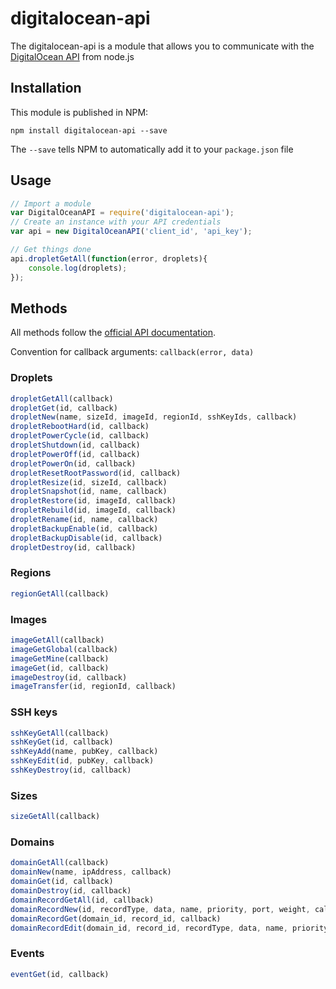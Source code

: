 # digitalocean-api

The digitalocean-api is a module that allows you to communicate with the [DigitalOcean API](https://www.digitalocean.com/api) from node.js

## Installation

This module is published in NPM:

```
npm install digitalocean-api --save
```

The `--save` tells NPM to automatically add it to your `package.json` file

## Usage

```js
// Import a module
var DigitalOceanAPI = require('digitalocean-api');
// Create an instance with your API credentials
var api = new DigitalOceanAPI('client_id', 'api_key');

// Get things done
api.dropletGetAll(function(error, droplets){
	console.log(droplets);
});

```

## Methods

All methods follow the [official API documentation](https://www.digitalocean.com/api).

Convention for callback arguments: `callback(error, data)`

### Droplets

```js
dropletGetAll(callback)
dropletGet(id, callback)
dropletNew(name, sizeId, imageId, regionId, sshKeyIds, callback)
dropletRebootHard(id, callback)
dropletPowerCycle(id, callback)
dropletShutdown(id, callback)
dropletPowerOff(id, callback)
dropletPowerOn(id, callback)
dropletResetRootPassword(id, callback)
dropletResize(id, sizeId, callback)
dropletSnapshot(id, name, callback)
dropletRestore(id, imageId, callback)
dropletRebuild(id, imageId, callback)
dropletRename(id, name, callback)
dropletBackupEnable(id, callback)
dropletBackupDisable(id, callback)
dropletDestroy(id, callback)
```

### Regions

```js
regionGetAll(callback)
```

### Images

```js
imageGetAll(callback)
imageGetGlobal(callback)
imageGetMine(callback)
imageGet(id, callback)
imageDestroy(id, callback)
imageTransfer(id, regionId, callback)
```

### SSH keys

```js
sshKeyGetAll(callback)
sshKeyGet(id, callback)
sshKeyAdd(name, pubKey, callback)
sshKeyEdit(id, pubKey, callback)
sshKeyDestroy(id, callback)
```

### Sizes

```js
sizeGetAll(callback)
```

### Domains

```js
domainGetAll(callback)
domainNew(name, ipAddress, callback)
domainGet(id, callback)
domainDestroy(id, callback)
domainRecordGetAll(id, callback)
domainRecordNew(id, recordType, data, name, priority, port, weight, callback)
domainRecordGet(domain_id, record_id, callback)
domainRecordEdit(domain_id, record_id, recordType, data, name, priority, port, weight, callback)
```

### Events
```js
eventGet(id, callback)
```
